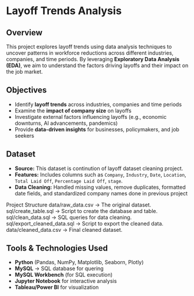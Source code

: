 # **Layoff Trends Analysis**

## **Overview**
This project explores layoff trends using data analysis techniques to uncover patterns in workforce reductions across different industries, companies, and time periods. By leveraging **Exploratory Data Analysis (EDA)**, we aim to understand the factors driving layoffs and their impact on the job market.

## **Objectives**
- Identify **layoff trends** across industries, companies and time periods
- Examine the **impact of company size** on layoffs
- Investigate external factors influencing layoffs (e.g., economic downturns, AI advancements, pandemics)
- Provide **data-driven insights** for businesses, policymakers, and job seekers

## **Dataset**
- **Source:** This dataset is continution of layoff dataset cleaning project. 
- **Features:** Includes columns such as `Company`, `Industry`, `Date`, `Location`, `Total Laid Off`, `Percentage Laid Off`, `stage`.
- **Data Cleaning:** Handled missing values, remove duplicates, formatted date fields, and standardized company names done in previous project

  
Project Structure
data/raw_data.csv → The original dataset.
sql/create_table.sql → Script to create the database and table.
sql/clean_data.sql → SQL queries for data cleaning.
sql/export_cleaned_data.sql → Script to export the cleaned data.
data/cleaned_data.csv → Final cleaned dataset.

## **Tools & Technologies Used**
- **Python** (Pandas, NumPy, Matplotlib, Seaborn, Plotly)
- **MySQL** → SQL database for quering
- **MySQL Workbench** (for SQL execution)
- **Jupyter Notebook** for interactive analysis
- **Tableau/Power BI** for visualization

